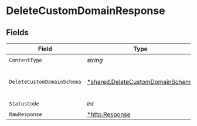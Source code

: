 # DeleteCustomDomainResponse


## Fields

| Field                                                                               | Type                                                                                | Required                                                                            | Description                                                                         |
| ----------------------------------------------------------------------------------- | ----------------------------------------------------------------------------------- | ----------------------------------------------------------------------------------- | ----------------------------------------------------------------------------------- |
| `ContentType`                                                                       | *string*                                                                            | :heavy_check_mark:                                                                  | N/A                                                                                 |
| `DeleteCustomDomainSchema`                                                          | [*shared.DeleteCustomDomainSchema](../../models/shared/deletecustomdomainschema.md) | :heavy_minus_sign:                                                                  | Custom domain successfuly removed                                                   |
| `StatusCode`                                                                        | *int*                                                                               | :heavy_check_mark:                                                                  | N/A                                                                                 |
| `RawResponse`                                                                       | [*http.Response](https://pkg.go.dev/net/http#Response)                              | :heavy_minus_sign:                                                                  | N/A                                                                                 |